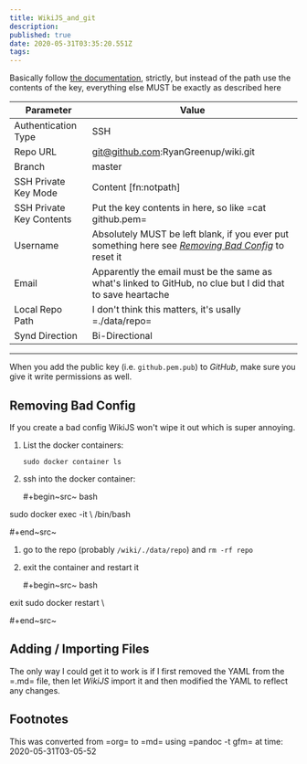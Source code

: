```yaml
---
title: WikiJS_and_git
description: 
published: true
date: 2020-05-31T03:35:20.551Z
tags: 
---
```


Basically follow [the
documentation](https://docs.requarks.io/storage/git), strictly, but
instead of the path use the contents of the key, everything else MUST be
exactly as described here

 | Parameter                | Value                                                                                                      | 
| ---                      | ---                                                                                                        | 
| Authentication Type      | SSH                                                                                                        | 
| Repo URL                 | git@github.com:RyanGreenup/wiki.git                                                                        | 
| Branch                   | master                                                                                                     | 
| SSH Private Key Mode     | Content  [fn:notpath]                                                                                      | 
| SSH Private Key Contents | Put the key contents in here, so like =cat github.pem=                                                     | 
| Username                 | Absolutely MUST be left blank, if you ever put something here see [*Removing Bad Config*](#Removing-Bad-Config)  to reset it          | 
| Email                    | Apparently the email must be the same as what's linked to GitHub, no clue but I did that to save heartache | 
| Local Repo Path          | I don't think this matters, it's usally =./data/repo=                                                      | 
| Synd Direction           | Bi-Directional                                                                                             | 

------

When you add the public key (i.e. `github.pem.pub`) to *GitHub*, make
sure you give it write permissions as well.

## Removing Bad Config

If you create a bad config WikiJS won\'t wipe it out which is super
annoying.

1.  List the docker containers:

    ``` {.bash}
    sudo docker container ls
    ```

2.  ssh into the docker container:

    \#+begin~src~ bash

sudo docker exec -it \ /bin/bash

\#+end~src~

1.  go to the repo (probably `/wiki/./data/repo`) and `rm -rf repo`

2.  exit the container and restart it

    \#+begin~src~ bash

exit sudo docker restart \

\#+end~src~

## Adding / Importing Files
The only way I could get it to work is if I first removed the YAML from the =.md= file, then let *WikiJS* import it and then modified the YAML to reflect any changes.

## Footnotes


[^1]: If you do a path you\'re going to have to `ssh` into the docker
    container to create the key, if you have `ssh` into whatever is
    running the container this can get confusing so don\'t do that.

This was converted from =org= to =md= using =pandoc -t gfm= at time: 
2020-05-31T03-05-52

